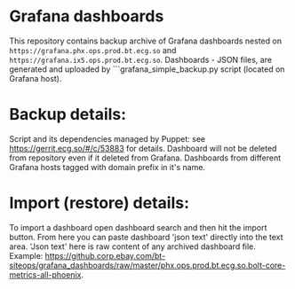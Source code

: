 # Grafana dashboards

This repository contains backup archive of Grafana dashboards nested on 
```https://grafana.phx.ops.prod.bt.ecg.so``` and ```https://grafana.ix5.ops.prod.bt.ecg.so```.
Dashboards - JSON files, are generated and uploaded by ```grafana_simple_backup.py script (located on Grafana host).

# Backup details:
Script and its dependencies managed by Puppet: see https://gerrit.ecg.so/#/c/53883 for details.
Dashboard will not be deleted from repository even if it deleted from Grafana.
Dashboards from different Grafana hosts tagged with domain prefix in it's name.

# Import (restore) details:
To import a dashboard open dashboard search and then hit the import button.
From here you can paste dashboard 'json text' directly into the text area.
'Json text' here is raw content of any archived dashboard file.
Example: 
https://github.corp.ebay.com/bt-siteops/grafana_dashboards/raw/master/phx.ops.prod.bt.ecg.so.bolt-core-metrics-all-phoenix.

